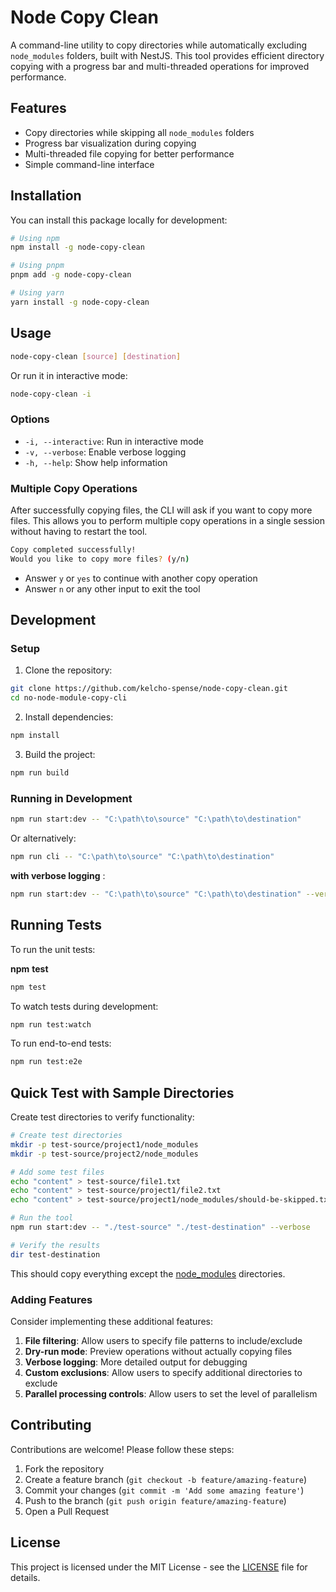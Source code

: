 # Node Copy Clean

A command-line utility to copy directories while automatically excluding `node_modules` folders, built with NestJS. This tool provides efficient directory copying with a progress bar and multi-threaded operations for improved performance.

## Features

- Copy directories while skipping all `node_modules` folders
- Progress bar visualization during copying
- Multi-threaded file copying for better performance
- Simple command-line interface

## Installation

You can install this package locally for development:

```bash
# Using npm
npm install -g node-copy-clean

# Using pnpm
pnpm add -g node-copy-clean

# Using yarn
yarn install -g node-copy-clean
```

## Usage

```bash
node-copy-clean [source] [destination]
```

Or run it in interactive mode:

```bash
node-copy-clean -i
```

### Options
- `-i, --interactive`: Run in interactive mode
- `-v, --verbose`: Enable verbose logging
- `-h, --help`: Show help information

### Multiple Copy Operations

After successfully copying files, the CLI will ask if you want to copy more files. This allows you to perform multiple copy operations in a single session without having to restart the tool.

```bash
Copy completed successfully!
Would you like to copy more files? (y/n)
```

- Answer `y` or `yes` to continue with another copy operation
- Answer `n` or any other input to exit the tool


## Development

### Setup

1. Clone the repository:

```bash
git clone https://github.com/kelcho-spense/node-copy-clean.git
cd no-node-module-copy-cli
```

2. Install dependencies:

```bash
npm install
```

3. Build the project:

```bash
npm run build
```

### Running in Development

```bash
npm run start:dev -- "C:\path\to\source" "C:\path\to\destination"
```

Or alternatively:

```bash
npm run cli -- "C:\path\to\source" "C:\path\to\destination"
```

 **with verbose logging** :

```bash
npm run start:dev -- "C:\path\to\source" "C:\path\to\destination" --verbose
```

## Running Tests

To run the unit tests:

**npm** **test**

```bash
npm test
```

To watch tests during development:

```bash
npm run test:watch
```

To run end-to-end tests:

```bash
npm run test:e2e
```

## Quick Test with Sample Directories

Create test directories to verify functionality:

```bash
# Create test directories
mkdir -p test-source/project1/node_modules
mkdir -p test-source/project2/node_modules

# Add some test files
echo "content" > test-source/file1.txt
echo "content" > test-source/project1/file2.txt
echo "content" > test-source/project1/node_modules/should-be-skipped.txt

# Run the tool
npm run start:dev -- "./test-source" "./test-destination" --verbose

# Verify the results
dir test-destination
```

This should copy everything except the [node_modules](vscode-file://vscode-app/c:/Users/KevinComba/AppData/Local/Programs/Microsoft%20VS%20Code/resources/app/out/vs/code/electron-sandbox/workbench/workbench.html) directories.

### Adding Features

Consider implementing these additional features:

1. **File filtering**: Allow users to specify file patterns to include/exclude
2. **Dry-run mode**: Preview operations without actually copying files
3. **Verbose logging**: More detailed output for debugging
4. **Custom exclusions**: Allow users to specify additional directories to exclude
5. **Parallel processing controls**: Allow users to set the level of parallelism

## Contributing

Contributions are welcome! Please follow these steps:

1. Fork the repository
2. Create a feature branch (`git checkout -b feature/amazing-feature`)
3. Commit your changes (`git commit -m 'Add some amazing feature'`)
4. Push to the branch (`git push origin feature/amazing-feature`)
5. Open a Pull Request

## License

This project is licensed under the MIT License - see the [LICENSE](LICENSE) file for details.
